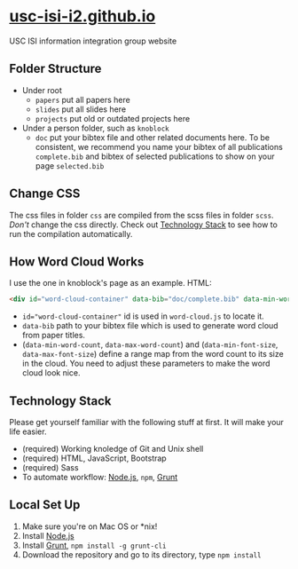 # [usc-isi-i2.github.io](http://usc-isi-i2.github.io)
USC ISI information integration group website

## Folder Structure
- Under root
  - `papers` put all papers here
  - `slides` put all slides here
  - `projects` put old or outdated projects here
- Under a person folder, such as `knoblock`
  - `doc` put your bibtex file and other related documents here. To be consistent, we recommend you name your bibtex of all publications `complete.bib` and bibtex of selected publications to show on your page `selected.bib`

## Change CSS
The css files in folder `css` are compiled from the scss files in folder `scss`. *Don't* change the css directly. Check out [Technology Stack](#technology-stack) to see how to run the compilation automatically.

## How Word Cloud Works
I use the one in knoblock's page as an example.
HTML:
```html
<div id="word-cloud-container" data-bib="doc/complete.bib" data-min-word-count="1" data-max-word-count="70" data-min-font-size="2" data-max-font-size="40"></div>
```
- `id="word-cloud-container"` id is used in `word-cloud.js` to locate it.
- `data-bib` path to your bibtex file which is used to generate word cloud from paper titles.
- (`data-min-word-count`, `data-max-word-count`) and (`data-min-font-size`, `data-max-font-size`) define a range map from the word count to its size in the cloud. You need to adjust these parameters to make the word cloud look nice.

## Technology Stack
Please get yourself familiar with the following stuff at first. It will make your life easier.
- (required) Working knoledge of Git and Unix shell
- (required) HTML, JavaScript, Bootstrap
- (required) Sass
- To automate workflow: [Node.js](http://nodejs.org/), `npm`, [Grunt](http://gruntjs.com/)

## Local Set Up
1. Make sure you're on Mac OS or *nix!
2. Install [Node.js](http://nodejs.org/)
3. Install [Grunt](http://gruntjs.com/), `npm install -g grunt-cli`
4. Download the repository and go to its directory, type `npm install`
